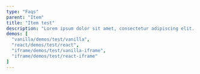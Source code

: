 ```yaml
---
type: "Faqs"
parent: "Item"
title: "Item test"
description: "Lorem ipsum dolor sit amet, consectetur adipiscing elit. Nunc tempus laoreet leo sit amet iaculis."
demos: [
  "vanilla/demos/test/vanilla",
  "react/demos/test/react",
  "iframe/demos/test/vanilla-iframe",
  "iframe/demos/test/react-iframe"
]
---
```


